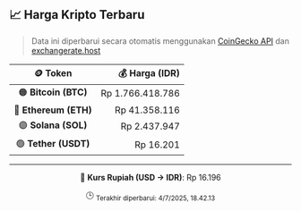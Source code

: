 

<!-- HARGA_KRIPTO -->
## 📈 Harga Kripto Terbaru

> Data ini diperbarui secara otomatis menggunakan [CoinGecko API](https://www.coingecko.com/) dan [exchangerate.host](https://exchangerate.host/)

<div align="center">

| 🪙 Token | 💰 Harga (IDR) |
|:------:|---------------:|
| 🟠 **Bitcoin (BTC)**   | Rp 1.766.418.786 |
| 🔵 **Ethereum (ETH)**  | Rp 41.358.116 |
| 🟣 **Solana (SOL)**    | Rp 2.437.947 |
| 🟢 **Tether (USDT)**   | Rp 16.201 |

---

💱 **Kurs Rupiah (USD → IDR)**: Rp 16.196

🕒 <sub>Terakhir diperbarui: 4/7/2025, 18.42.13</sub>

</div>
<!-- /HARGA_KRIPTO -->